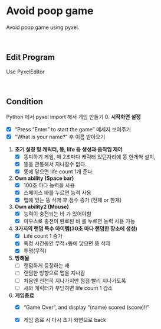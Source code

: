 # **Avoid poop game**
<p>
Avoid poop game using pyxel.
</p>
<br>

## **Edit Program**
<p>
Use PyxelEditor
</p>
<br>

## **Condition**
Python 에서 pyxel import 해서 게임 만들기
0. **시작화면 설정**
   - [x] “Press “Enter” to start the game” 메세지 보여주기
   - [x] “What is your name?” 후 이름 받아오기
1. **초기 설정 및 캐릭터, 똥, life 등 생성과 움직임 제어**
   - [x] 똥피하기 게임, 매 2초마다 캐릭터 있던자리에 똥 한개씩 설치, 
   - [x] 똥을 관통해서 지나갈수 없다. 
   - [x]  똥에 닿으면 life count 1개 준다.

2. **Own ability (Space bar)**
   - [X] 100초 마다 능력을 사용
   - [X] 스페이스 바를 누르면 능력 사용
   - [X] 맵에 있는 똥 삭제 후 점수 증가 (전체 or 한개)

3. **Own ability2 (Mouse)**
   - [X] 능력이 충전되는 바 가 있어야함
   - [X] 마우스로 충전이 완료된 바 를 누르면 능력 사용 가능

4. **3가지의 랜덤 특수 아이템(30초 마다 랜덤한 장소에 생성)**
   - [x] Life count 1 증가
   - [x] 특정 시간동안 무적+똥에 닿으면 똥 삭제
   - [x] 투명(무적)

5. **방해물**
   - [ ] 랜덤하게 등장하는 새
   - [ ] 랜덤한 방향으로 맵을 지나감
   - [ ] 처음엔 천천히 지나가지만 점점 빨리 지나가도록
   - [ ] 새와 캐릭터가 부딛히면 life count 1 감소

6. **게임종료**
   - [x] “Game Over”, and display “(name) scored (score)!!”
   - [x] 게임 종료 시 다시 초기 화면으로 back

